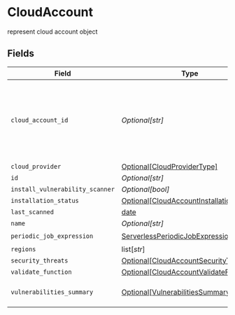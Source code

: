 # CloudAccount

represent cloud account object


## Fields

| Field                                                                                              | Type                                                                                               | Required                                                                                           | Description                                                                                        |
| -------------------------------------------------------------------------------------------------- | -------------------------------------------------------------------------------------------------- | -------------------------------------------------------------------------------------------------- | -------------------------------------------------------------------------------------------------- |
| `cloud_account_id`                                                                                 | *Optional[str]*                                                                                    | :heavy_minus_sign:                                                                                 | the identifier id from the cloud account provider. account ID for AWS and subscription ID in Azure |
| `cloud_provider`                                                                                   | [Optional[CloudProviderType]](../../models/shared/cloudprovidertype.md)                            | :heavy_minus_sign:                                                                                 | N/A                                                                                                |
| `id`                                                                                               | *Optional[str]*                                                                                    | :heavy_minus_sign:                                                                                 | N/A                                                                                                |
| `install_vulnerability_scanner`                                                                    | *Optional[bool]*                                                                                   | :heavy_minus_sign:                                                                                 | N/A                                                                                                |
| `installation_status`                                                                              | [Optional[CloudAccountInstallationStatus]](../../models/shared/cloudaccountinstallationstatus.md)  | :heavy_minus_sign:                                                                                 | N/A                                                                                                |
| `last_scanned`                                                                                     | [date](https://docs.python.org/3/library/datetime.html#date-objects)                               | :heavy_minus_sign:                                                                                 | N/A                                                                                                |
| `name`                                                                                             | *Optional[str]*                                                                                    | :heavy_minus_sign:                                                                                 | N/A                                                                                                |
| `periodic_job_expression`                                                                          | [ServerlessPeriodicJobExpression](../../models/shared/serverlessperiodicjobexpression.md)          | :heavy_check_mark:                                                                                 | N/A                                                                                                |
| `regions`                                                                                          | list[*str*]                                                                                        | :heavy_minus_sign:                                                                                 | N/A                                                                                                |
| `security_threats`                                                                                 | [Optional[CloudAccountSecurityThreats]](../../models/shared/cloudaccountsecuritythreats.md)        | :heavy_minus_sign:                                                                                 | N/A                                                                                                |
| `validate_function`                                                                                | [Optional[CloudAccountValidateFunction]](../../models/shared/cloudaccountvalidatefunction.md)      | :heavy_minus_sign:                                                                                 | N/A                                                                                                |
| `vulnerabilities_summary`                                                                          | [Optional[VulnerabilitiesSummary]](../../models/shared/vulnerabilitiessummary.md)                  | :heavy_minus_sign:                                                                                 | Vulnerabilities summary by severity                                                                |